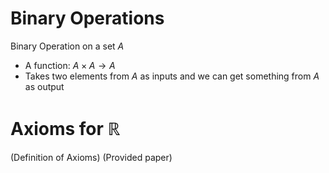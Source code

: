 # Binary Operations
Binary Operation on a set $A$
- A function: $A\times A \rightarrow A$
- Takes two elements from $A$ as inputs and we can get something from $A$ as output

# Axioms for $\mathbb{R}$
(Definition of Axioms)
(Provided paper)




